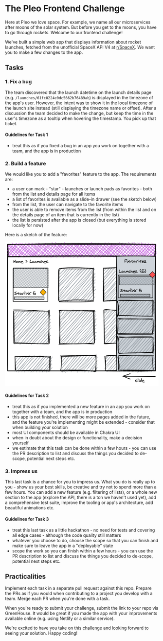 # The Pleo Frontend Challenge

Here at Pleo we love space. For example, we name all our microservices after
moons of the solar system. But before you get to the moons, you have to go
through rockets. Welcome to our frontend challenge!

We've built a simple web app that displays information about rocket launches,
fetched from the unofficial SpaceX API V4 at
[r/SpaceX](https://github.com/r-spacex/SpaceX-API/tree/master/docs#rspacex-api-docs).
We want you to make a few changes to the app.

## Tasks

### 1. Fix a bug

The team discovered that the launch datetime on the launch details page (e.g.
`/launches/61fc0224e0dc5662b76489ab`) is displayed in the timezone of the app's
user. However, the intent was to show it in the local timezone of the launch
site instead (still displaying the timezone name or offset). After a discussion
the team decided to make the change, but keep the time in the user's timezone as
a tooltip when hovering the timestamp. You pick up that ticket.

#### Guidelines for Task 1

- treat this as if you fixed a bug in an app you work on together with a team,
  and the app is in production

### 2. Build a feature

We would like you to add a "favorites" feature to the app. The requirements are:

- a user can mark - "star" - launches or launch pads as favorites - both from
  the list and details page for all items
- a list of favorites is available as a slide-in drawer (see the sketch below)
- from the list, the user can navigate to the favorite items
- the user is able to remove items from the list (from within the list and on
  the details page of an item that is currently in the list)
- the list is persisted after the app is closed (but everything is stored
  locally for now)

Here is a sketch of the feature:

![](feature.png)

#### Guidelines for Task 2

- treat this as if you implemented a new feature in an app you work on together
  with a team, and the app is in production
- this app is not finished, there will be more pages added in the future, and
  the feature you're implementing might be extended - consider that when
  building your solution
- most UI components should be available in Chakra UI
- when in doubt about the design or functionality, make a decision yourself
- we estimate that this task can be done within a few hours - you can use the PR
  description to list and discuss the things you decided to de-scope, potential
  next steps etc.

### 3. Impress us

This last task is a chance for you to impress us. What you do is really up to
you - show us your best skills, be creative and try not to spend more than a few
hours. You can add a new feature (e.g. filtering of lists), or a whole new
section to the app (explore the API, there is a ton we haven't used yet), add a
comprehensive test suite, improve the tooling or app's architecture, add
beautiful animations etc.

#### Guidelines for Task 3

- treat this last task as a little hackathon - no need for tests and covering
  all edge cases - although the code quality still matters
- whatever you choose to do, choose the scope so that you can finish and make
  sure to leave the app in a "deployable" state
- scope the work so you can finish within a few hours - you can use the PR
  description to list and discuss the things you decided to de-scope, potential
  next steps etc.

## Practicalities

Implement each task in a separate pull request against this repo. Prepare the
PRs as if you would when contributing to a project you develop with a team.
Merge each PR when you're done with a task.

When you're ready to submit your challenge, submit the link to your repo via
GreenHouse. It would be great if you made the app with your improvements
available online (e.g. using Netlify or a similar service).

We're excited to have you take on this challenge and looking forward to seeing
your solution. Happy coding!
